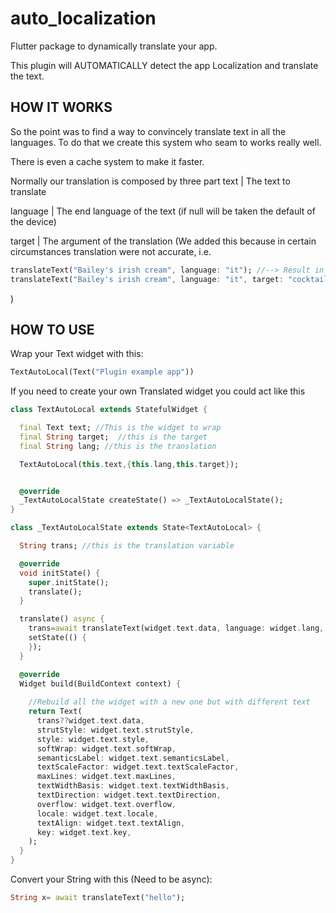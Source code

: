 # auto_localization

Flutter package to dynamically translate your app.

This plugin will AUTOMATICALLY detect the app Localization and translate the text.


## HOW IT WORKS

So the point was to find a way to convincely translate text in all the languages.
To do that we create this system who seam to works really well.

There is even a cache system to make it faster.


Normally our translation is composed by three part
text | The text to translate

language | The end language of the text (if null will be taken the default of the device)

target | The argument of the translation (We added this because in certain circumstances translation were not accurate, 
i.e. 
```dart
translateText("Bailey's irish cream", language: "it"); //--> Result in "La crema irlandese di Bailey" which is wrong
translateText("Bailey's irish cream", language: "it", target: "cocktail"); //--> Result in "Bailey's irish cream" which is correct
```
)


## HOW TO USE

Wrap your Text widget with this:
```dart
TextAutoLocal(Text("Plugin example app"))
```


If you need to create your own Translated widget you could act like this
```dart
class TextAutoLocal extends StatefulWidget {

  final Text text; //This is the widget to wrap
  final String target;  //this is the target
  final String lang; //this is the translation

  TextAutoLocal(this.text,{this.lang,this.target});


  @override
  _TextAutoLocalState createState() => _TextAutoLocalState();
}

class _TextAutoLocalState extends State<TextAutoLocal> {

  String trans; //this is the translation variable

  @override
  void initState() {
    super.initState();
    translate();
  }

  translate() async {
    trans=await translateText(widget.text.data, language: widget.lang, target: widget.target); //call this to create the translation
    setState(() {
    });
  }

  @override
  Widget build(BuildContext context) {
    
    //Rebuild all the widget with a new one but with different text
    return Text(
      trans??widget.text.data,
      strutStyle: widget.text.strutStyle,
      style: widget.text.style,
      softWrap: widget.text.softWrap,
      semanticsLabel: widget.text.semanticsLabel,
      textScaleFactor: widget.text.textScaleFactor,
      maxLines: widget.text.maxLines,
      textWidthBasis: widget.text.textWidthBasis,
      textDirection: widget.text.textDirection,
      overflow: widget.text.overflow,
      locale: widget.text.locale,
      textAlign: widget.text.textAlign,
      key: widget.text.key,
    );
  }
}
```

Convert your String with this (Need to be async):
```dart
String x= await translateText("hello");
```